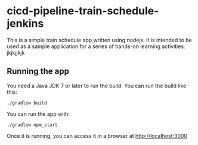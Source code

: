 # cicd-pipeline-train-schedule-jenkins

This is a simple train schedule app written using nodejs. It is intended to be used as a sample application for a series of hands-on learning activities.
jkjkjjkjk
## Running the app

You need a Java JDK 7 or later to run the build. You can run the build like this:

    ./gradlew build

You can run the app with:

    ./gradlew npm_start

Once it is running, you can access it in a browser at [http://localhost:3000](http://localhost:3000)
